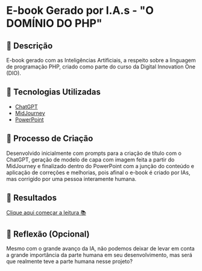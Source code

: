 # E-book Gerado por I.A.s - "O DOMÍNIO DO PHP" 

## 📒 Descrição
E-book gerado com as Inteligências Artificiais, a respeito sobre a linguagem de programação PHP, criado como parte do curso da Digital Innovation One (DIO).

## 🤖 Tecnologias Utilizadas
- [ChatGPT](https://chat.openai.com/) 
- [MidJourney](https://www.midjourney.com/app/)
- [PowerPoint](https://www.microsoft.com/en/microsoft-365/powerpoint)

## 🧐 Processo de Criação
Desenvolvido inicialmente com prompts para a criação de título com o ChatGPT, geração de modelo de capa com imagem feita a partir do MidJourney e finalizado dentro do PowerPoint com a junção do conteúdo e aplicação de correções e melhorias, pois afinal o e-book é criado por IAs, mas corrigido por uma pessoa interamente humana.

## 🚀 Resultados
[Clique aqui começar a leitura 📚](https://github.com/AnaYukimoto/Ebook-Gerado-IAs)

## 💭 Reflexão (Opcional)
Mesmo com o grande avanço da IA, não podemos deixar de levar em conta a grande importância da parte humana em seu desenvolvimento, mas será que realmente teve a parte humana nesse projeto?
